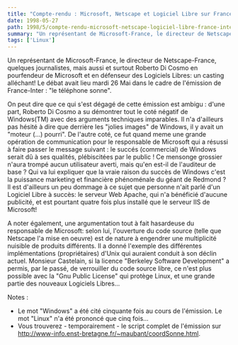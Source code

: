 ```yaml
---
title: "Compte-rendu : Microsoft, Netscape et Logiciel Libre sur France-Inter."
date: 1998-05-27
path: 1998/5/compte-rendu-microsoft-netscape-logiciel-libre-france-inter
summary: "Un représentant de Microsoft-France, le directeur de Netscape-France, quelques journalistes, mais aussi et surtout Roberto Di Cosmo en pourfendeur de Microsoft et en défenseur des Logiciels Libres: un casting alléchant."
tags: ['Linux']
---
```


<P>
Un représentant de Microsoft-France, le directeur de Netscape-France,
quelques journalistes, mais aussi et surtout Roberto Di Cosmo en
pourfendeur de Microsoft et en défenseur des Logiciels Libres: un
casting alléchant! Le débat avait lieu mardi 26 Mai dans le cadre de
l'émission de France-Inter : "le téléphone sonne".
</P>

<P>
On peut dire que ce qui s'est dégagé de cette émission est
ambigu : d'une part, Roberto Di Cosmo a su démontrer tout le coté
négatif de Windows(TM) avec des arguments techniques imparables. Il
n'a d'ailleurs pas hésité à dire que derrière les "jolies images" de
Windows, il y avait un "moteur (...) pourri". De l'autre coté, ce fut
quand meme une grande opération de communication pour le responsable de
Microsoft qui a résussi à faire passer le message suivant : le succés
(commercial) de Windows serait dû à ses qualités, plébiscitées par
le public ! Ce mensonge grossier n'aura trompé aucun utilisateur averti,
mais qu'en est-il de l'auditeur de base ? Qui va lui expliquer que
la vraie raison du succès de Windows c'est la puissance marketing et
financière phénoménale du géant de Redmond ? Il est d'ailleurs un peu
dommage à ce sujet que personne n'ait parlé d'un Logiciel Libre à succès:
le serveur Web Apache, qui n'a bénéficié d'aucune publicité, et est pourtant
quatre fois plus installé que le serveur IIS de Microsoft!
</P>

<P>
A noter également, une argumentation tout à fait hasardeuse du
responsable de Microsoft: selon lui, l'ouverture du code source
(telle que Netscape l'a mise en oeuvre) est de nature à engendrer une
multiplicité nuisible de produits différents. Il a donné l'exemple des
différentes implémentations (propriétaires) d'Unix qui auraient conduit
à son déclin actuel. Monsieur Castelain, si la licence "Berkeley Software
Development" a permis, par le passé, de verrouiller du code source libre,
ce n'est plus possible avec la "Gnu Public License" qui protège Linux,
et une grande partie des nouveaux Logiciels Libres...  </P>

<P> Notes :
<UL>

<LI>Le mot "Windows" a été cité cinquante fois au cours de
l'émission. Le mot "Linux" n'a été prononcé que cinq fois...
<LI>Vous
trouverez - temporairement - le script complet de l'émission sur
<A HREF="http://www-info.enst-bretagne.fr/~maubant/coordSonne.html">
http://www-info.enst-bretagne.fr/~maubant/coordSonne.html</A>.

</UL>

</P>



